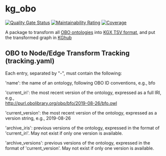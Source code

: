 # kg_obo

[![Quality Gate Status](https://sonarcloud.io/api/project_badges/measure?project=Knowledge-Graph-Hub_kg-obo&metric=alert_status)](https://sonarcloud.io/dashboard?id=Knowledge-Graph-Hub_kg-obo)
[![Maintainability Rating](https://sonarcloud.io/api/project_badges/measure?project=Knowledge-Graph-Hub_kg-obo&metric=sqale_rating)](https://sonarcloud.io/dashboard?id=Knowledge-Graph-Hub_kg-obo)
[![Coverage](https://sonarcloud.io/api/project_badges/measure?project=Knowledge-Graph-Hub_kg-obo&metric=coverage)](https://sonarcloud.io/dashboard?id=Knowledge-Graph-Hub_kg-obo)

A package to transform all [OBO ontologies](http://obofoundry.org/) into [KGX TSV format](https://github.com/biolink/kgx/blob/master/specification/kgx-format.md), and put the transformed graph in [KGhub](http://kg-hub.berkeleybop.io/index.html)

## OBO to Node/Edge Transform Tracking (tracking.yaml)
Each entry, separated by "-", must contain the following:
 
'name': the name of an ontology, following OBO ID conventions, e.g.,
          bfo
 
'current_iri': the most recent version of the ontology, expressed as a full IRI, e.g.,          
          http://purl.obolibrary.org/obo/bfo/2019-08-26/bfo.owl
 
'current_version': the most recent version of the ontology, expressed as a version string, e.g.,
          2019-08-26
 
'archive_iris': previous versions of the ontology, expressed in the format of 'current_iri'.
          May not exist if only one version is available.
 
'archive_versions': previous versions of the ontology, expressed in the format of 'current_version'.
          May not exist if only one version is available.
